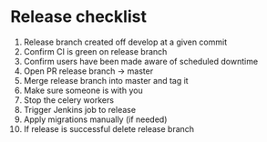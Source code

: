 Release checklist
=================

1. Release branch created off develop at a given commit
2. Confirm CI is green on release branch
3. Confirm users have been made aware of scheduled downtime
4. Open PR release branch -> master
5. Merge release branch into master and tag it
6. Make sure someone is with you
7. Stop the celery workers
8. Trigger Jenkins job to release
9. Apply migrations manually (if needed)
10. If release is successful delete release branch

